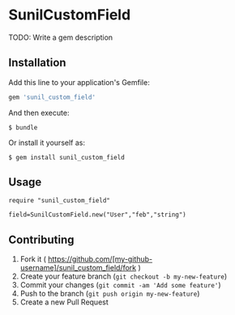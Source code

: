 # SunilCustomField

TODO: Write a gem description

## Installation

Add this line to your application's Gemfile:

```ruby
gem 'sunil_custom_field'
```

And then execute:

    $ bundle

Or install it yourself as:

    $ gem install sunil_custom_field

## Usage

    require "sunil_custom_field" 

    field=SunilCustomField.new("User","feb","string")


## Contributing

1. Fork it ( https://github.com/[my-github-username]/sunil_custom_field/fork )
2. Create your feature branch (`git checkout -b my-new-feature`)
3. Commit your changes (`git commit -am 'Add some feature'`)
4. Push to the branch (`git push origin my-new-feature`)
5. Create a new Pull Request
